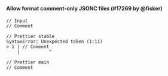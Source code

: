 #### Allow format comment-only JSONC files (#17269 by @fisker)

<!-- prettier-ignore -->
```jsonc
// Input
// Comment

// Prettier stable
SyntaxError: Unexpected token (1:11)
> 1 | // Comment
    |           ^

// Prettier main
// Comment
```
